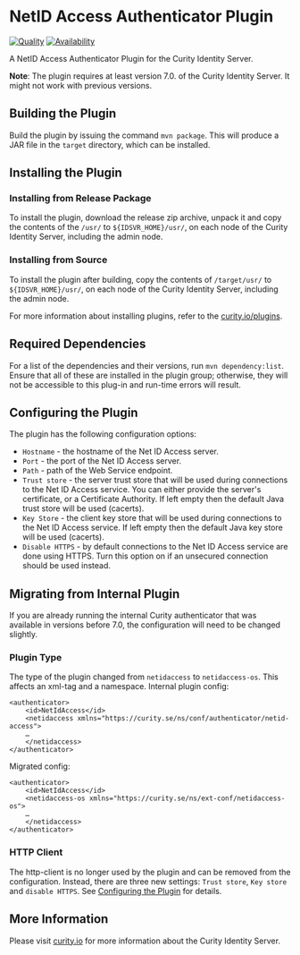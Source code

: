 # NetID Access Authenticator Plugin

[![Quality](https://img.shields.io/badge/quality-production-green)](https://curity.io/resources/code-examples/status/)
[![Availability](https://img.shields.io/badge/availability-binary-blue)](https://curity.io/resources/code-examples/status/)

A NetID Access Authenticator Plugin for the Curity Identity Server.

**Note**: The plugin requires at least version 7.0. of the Curity Identity Server. It might not work with previous versions.

## Building the Plugin

Build the plugin by issuing the command `mvn package`. This will produce a JAR file in the `target` directory, which can be installed.

## Installing the Plugin

### Installing from Release Package

To install the plugin, download the release zip archive, unpack it and copy the contents of the `/usr/` to `${IDSVR_HOME}/usr/`, 
on each node of the Curity Identity Server, including the admin node.

### Installing from Source

To install the plugin after building, copy the contents of `/target/usr/` to `${IDSVR_HOME}/usr/`, on each node of
the Curity Identity Server, including the admin node.

For more information about installing plugins, refer to the [curity.io/plugins](https://support.curity.io/docs/latest/developer-guide/plugins/index.html#plugin-installation).

## Required Dependencies

For a list of the dependencies and their versions, run `mvn dependency:list`. Ensure that all of these are installed in the plugin group; otherwise, they will not be accessible to this plug-in and run-time errors will result.

## Configuring the Plugin

The plugin has the following configuration options:

- `Hostname` - the hostname of the Net ID Access server.
- `Port` - the port of the Net ID Access server.
- `Path` - path of the Web Service endpoint.
- `Trust store` - the server trust store that will be used during connections to the Net ID Access service. You can either provide the server's certificate, or a Certificate Authority. If left empty then the default Java trust store will be used (cacerts).
- `Key Store` - the client key store that will be used during connections to the Net ID Access service. If left empty then the default Java key store will be used (cacerts).
- `Disable HTTPS` - by default connections to the Net ID Access service are done using HTTPS. Turn this option on if an unsecured connection should be used instead.

## Migrating from Internal Plugin

If you are already running the internal Curity authenticator that was available in versions before 7.0, the configuration will need to be changed slightly.

### Plugin Type

The type of the plugin changed from `netidaccess` to `netidaccess-os`. This affects an xml-tag and a namespace. 
Internal plugin config:
```
<authenticator>
    <id>NetIdAccess</id>
    <netidaccess xmlns="https://curity.se/ns/conf/authenticator/netid-access">
    …
    </netidaccess>
</authenticator>
```

Migrated config:
```
<authenticator>
    <id>NetIdAccess</id>
    <netidaccess-os xmlns="https://curity.se/ns/ext-conf/netidaccess-os">
    …
    </netidaccess>
</authenticator>
```

### HTTP Client

The http-client is no longer used by the plugin and can be removed from the configuration.
Instead, there are three new settings: `Trust store`, `Key store` and `disable HTTPS`. See [Configuring the Plugin](#configuring-the-plugin)
for details.

## More Information

Please visit [curity.io](https://curity.io/) for more information about the Curity Identity Server.
